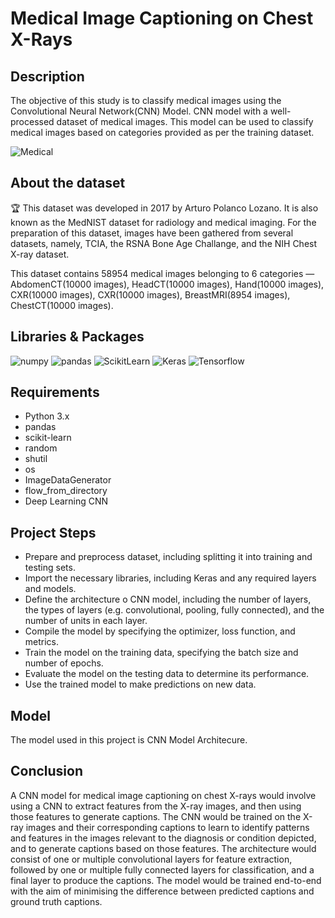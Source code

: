# Medical Image Captioning on Chest X-Rays

## Description

The objective of this study is to classify medical images using the Convolutional Neural Network(CNN) Model.
CNN model with a well-processed dataset of medical images. This model can be used to classify medical images based on categories provided as per the training dataset.

![Medical](https://www.ucsfhealth.org/-/media/project/ucsf/ucsf-health/medical-tests/hero/x-ray-skeleton-2x.jpg?h=1112&w=2880&hash=CFA177B5092DFF1B3AC225908DF7C476)

## About the dataset

🏆 This dataset was developed in 2017 by Arturo Polanco Lozano. It is also known as the MedNIST dataset for radiology and medical imaging. For the preparation of this dataset, images have been gathered from several datasets, namely, TCIA, the RSNA Bone Age Challange, and the NIH Chest X-ray dataset.

This dataset contains 58954 medical images belonging to 6 categories — AbdomenCT(10000 images), HeadCT(10000 images), Hand(10000 images), CXR(10000 images), CXR(10000 images), BreastMRI(8954 images), ChestCT(10000 images).

## Libraries & Packages

![numpy](https://img.shields.io/badge/Numpy-%25100-blue)
![pandas](https://img.shields.io/badge/Pandas-%25100-brightgreen)
![ScikitLearn](https://img.shields.io/badge/ScikitLearn-%25100-red)
![Keras](https://img.shields.io/badge/Keras-100-brightgreen)
![Tensorflow](https://img.shields.io/badge/tensorflow-100-red)


## Requirements

- Python 3.x
- pandas
- scikit-learn
- random
- shutil
- os
- ImageDataGenerator
- flow_from_directory
- Deep Learning CNN

## Project Steps
- Prepare and preprocess dataset, including splitting it into training and testing sets.
- Import the necessary libraries, including Keras and any required layers and models.
- Define the architecture o CNN model, including the number of layers, the types of layers (e.g. convolutional, pooling, fully connected), and the number of units in each layer.
- Compile the model by specifying the optimizer, loss function, and metrics.
- Train the model on the training data, specifying the batch size and number of epochs.
- Evaluate the model on the testing data to determine its performance.
- Use the trained model to make predictions on new data.


## Model

The model used in this project is CNN Model Architecure.

## Conclusion

A CNN model for medical image captioning on chest X-rays would involve using a CNN to extract features from the X-ray images, and then using those features to generate captions. The CNN would be trained on the X-ray images and their corresponding captions to learn to identify patterns and features in the images relevant to the diagnosis or condition depicted, and to generate captions based on those features. The architecture would consist of one or multiple convolutional layers for feature extraction, followed by one or multiple fully connected layers for classification, and a final layer to produce the captions. The model would be trained end-to-end with the aim of minimising the difference between predicted captions and ground truth captions.



